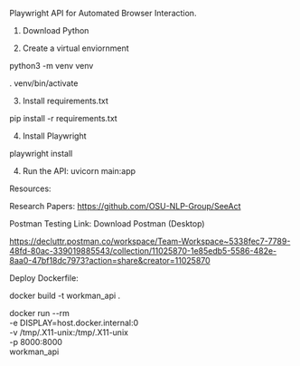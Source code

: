 Playwright API for Automated Browser Interaction.

1. Download Python

2. Create a virtual enviornment

python3 -m venv venv

 . venv/bin/activate

3. Install requirements.txt

pip install -r requirements.txt

4. Install Playwright

playwright install

4. Run the API:
uvicorn main:app

Resources:

Research Papers:
https://github.com/OSU-NLP-Group/SeeAct



Postman Testing Link:
Download Postman (Desktop)

https://decluttr.postman.co/workspace/Team-Workspace~5338fec7-7789-48fd-80ac-339019885543/collection/11025870-1e85edb5-5586-482e-8aa0-47bf18dc7973?action=share&creator=11025870


Deploy Dockerfile:

docker build -t workman_api .

docker run --rm \
-e DISPLAY=host.docker.internal:0 \
-v /tmp/.X11-unix:/tmp/.X11-unix \
-p 8000:8000 \
workman_api